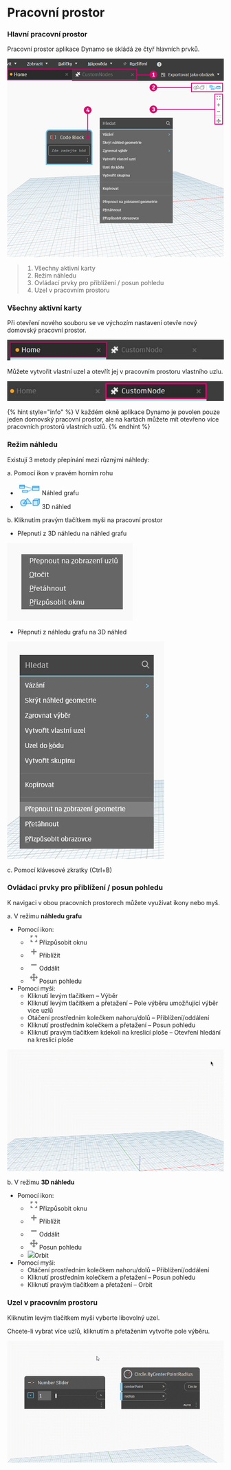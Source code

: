 # Pracovní prostor

### Hlavní pracovní prostor

Pracovní prostor aplikace Dynamo se skládá ze čtyř hlavních prvků.

![](./images/3-1/workspace-ui.jpg)

> 1. Všechny aktivní karty
> 2. Režim náhledu
> 3. Ovládací prvky pro přiblížení / posun pohledu
> 4. Uzel v pracovním prostoru

### Všechny aktivní karty

Při otevření nového souboru se ve výchozím nastavení otevře nový domovský pracovní prostor.

![](./images/3-1/workspace-hometab.jpg)

Můžete vytvořit vlastní uzel a otevřít jej v pracovním prostoru vlastního uzlu.

![](./images/3-1/workspace-customnodetab.jpg)

{% hint style="info" %} V každém okně aplikace Dynamo je povolen pouze jeden domovský pracovní prostor, ale na kartách můžete mít otevřeno více pracovních prostorů vlastních uzlů. {% endhint %}

### Režim náhledu

Existují 3 metody přepínání mezi různými náhledy:

a. Pomocí ikon v pravém horním rohu

* ![](./images/3-1/3-1-04Graphpreviewicon.jpg)Náhled grafu
* ![](./images/3-1/3-1-053Dpreviewicon.jpg)3D náhled

b. Kliknutím pravým tlačítkem myši na pracovní prostor

* Přepnutí z 3D náhledu na náhled grafu

![](./images/3-1/3-1-06rightclickswitchtographpreview.jpg)

* Přepnutí z náhledu grafu na 3D náhled

![](./images/3-1/workspace-rightclickswitchtogeometry.jpg)

c. Pomocí klávesové zkratky (Ctrl+B)

### Ovládací prvky pro přiblížení / posun pohledu

K navigaci v obou pracovních prostorech můžete využívat ikony nebo myš.

a. V režimu **náhledu grafu**

* Pomocí ikon:
  * ![](./images/3-1/3-1-08graphpreviewzoomtofitpsd.jpg)Přizpůsobit oknu
  * ![](./images/3-1/3-1-09graphpreviewzoomin.jpg)Přiblížit
  * ![](./images/3-1/3-1-10graphpreviewzoomout.jpg)Oddálit
  * ![](./images/3-1/3-1-11graphpreviewpan.jpg)Posun pohledu
* Pomocí myši:
  * Kliknutí levým tlačítkem – Výběr
  * Kliknutí levým tlačítkem a přetažení – Pole výběru umožňující výběr více uzlů
  * Otáčení prostředním kolečkem nahoru/dolů – Přiblížení/oddálení
  * Kliknutí prostředním kolečkem a přetažení – Posun pohledu
  * Kliknutí pravým tlačítkem kdekoli na kreslicí ploše – Otevření hledání na kreslicí ploše

![](./images/3-1/workspace-incanvassearch.gif)

b. V režimu **3D náhledu**

* Pomocí ikon:
  * ![](./images/3-1/3-1-08graphpreviewzoomtofitpsd.jpg)Přizpůsobit oknu
  * ![](./images/3-1/3-1-09graphpreviewzoomin.jpg)Přiblížit
  * ![](./images/3-1/3-1-10graphpreviewzoomout.jpg)Oddálit
  * ![](./images/3-1/3-1-11graphpreviewpan.jpg)Posun pohledu
  * ![](./images/3-1/3-1-133Dprevieworbit.jpg)Orbit
* Pomocí myši:
  * Otáčení prostředním kolečkem nahoru/dolů – Přiblížení/oddálení
  * Kliknutí prostředním kolečkem a přetažení – Posun pohledu
  * Kliknutí pravým tlačítkem a přetažení – Orbit

### Uzel v pracovním prostoru

Kliknutím levým tlačítkem myši vyberte libovolný uzel.

Chcete-li vybrat více uzlů, kliknutím a přetažením vytvořte pole výběru.

![](./images/3-1/workspace-selectionbox.gif)
